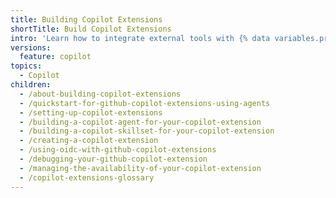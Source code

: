 ```yaml
---
title: Building Copilot Extensions
shortTitle: Build Copilot Extensions
intro: 'Learn how to integrate external tools with {% data variables.product.prodname_copilot_short %}.'
versions:
  feature: copilot
topics:
  - Copilot
children:
  - /about-building-copilot-extensions
  - /quickstart-for-github-copilot-extensions-using-agents
  - /setting-up-copilot-extensions
  - /building-a-copilot-agent-for-your-copilot-extension
  - /building-a-copilot-skillset-for-your-copilot-extension
  - /creating-a-copilot-extension
  - /using-oidc-with-github-copilot-extensions
  - /debugging-your-github-copilot-extension
  - /managing-the-availability-of-your-copilot-extension
  - /copilot-extensions-glossary
---
```

